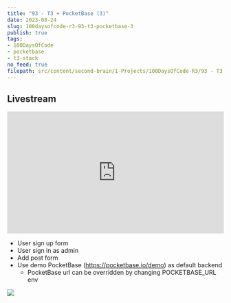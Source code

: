 ```yaml
---
title: "93 - T3 + PocketBase (3)"
date: 2023-08-24
slug: 100daysofcode-r3-93-t3-pocketbase-3
publish: true
tags:
- 100DaysOfCode
- pocketbase
- t3-stack
no_feed: true
filepath: src/content/second-brain/1-Projects/100DaysOfCode-R3/93 - T3 + PocketBase (3).md
---
```


## Livestream

<iframe width="100%" style="aspect-ratio: 16 / 9;" src="https://www.youtube.com/embed/wLh9C3pyuoY" title="YouTube video player" frameborder="0" allow="accelerometer; autoplay; clipboard-write; encrypted-media; gyroscope; picture-in-picture; web-share" allowfullscreen></iframe>

* User sign up form
* User sign in as admin
* Add post form
* Use demo PocketBase (https://pocketbase.io/demo) as default backend
  * PocketBase url can be overridden by changing POCKETBASE\_URL env

![](1-Projects/100DaysOfCode-R3/attachments/93%20-%20T3%20+%20PocketBase%20\(3\).png)

